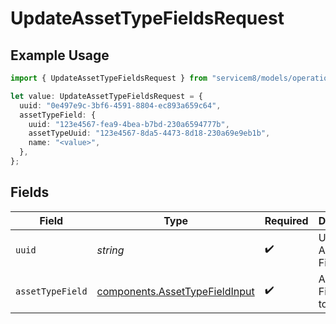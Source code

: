 # UpdateAssetTypeFieldsRequest

## Example Usage

```typescript
import { UpdateAssetTypeFieldsRequest } from "servicem8/models/operations";

let value: UpdateAssetTypeFieldsRequest = {
  uuid: "0e497e9c-3bf6-4591-8804-ec893a659c64",
  assetTypeField: {
    uuid: "123e4567-fea9-4bea-b7bd-230a6594777b",
    assetTypeUuid: "123e4567-8da5-4473-8d18-230a69e9eb1b",
    name: "<value>",
  },
};
```

## Fields

| Field                                                                            | Type                                                                             | Required                                                                         | Description                                                                      |
| -------------------------------------------------------------------------------- | -------------------------------------------------------------------------------- | -------------------------------------------------------------------------------- | -------------------------------------------------------------------------------- |
| `uuid`                                                                           | *string*                                                                         | :heavy_check_mark:                                                               | UUID of the Asset Type Field                                                     |
| `assetTypeField`                                                                 | [components.AssetTypeFieldInput](../../models/components/assettypefieldinput.md) | :heavy_check_mark:                                                               | Asset Type Field fields to update                                                |